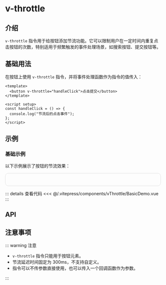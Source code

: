# v-throttle

## 介绍

`v-throttle` 指令用于给按钮添加节流功能。它可以限制用户在一定时间内重复点击按钮的次数，特别适用于频繁触发的事件处理场景，如搜索按钮、提交按钮等。

## 基础用法

在按钮上使用 `v-throttle` 指令，并将事件处理函数作为指令的值传入：

```vue
<template>
  <button v-throttle="handleClick">点击提交</button>
</template>

<script setup>
const handleClick = () => {
  console.log("节流后的点击事件");
};
</script>
```

## 示例

### 基础示例

以下示例展示了按钮的节流效果：

<div class="demo-container">
  <BasicDemo />
</div>

::: details 查看代码
<<< @/.vitepress/components/vThrottle/BasicDemo.vue
:::

## API

<ApiTable :data="data"/>

## 注意事项

::: warning 注意

- `v-throttle` 指令只能用于按钮元素。
- 节流延迟时间固定为 300ms，不支持自定义。
- 指令可以不传参数直接使用，也可以传入一个回调函数作为参数。

:::

<script setup>
import BasicDemo from '../.vitepress/components/vThrottle/BasicDemo.vue'
import ApiTable from '../.vitepress/components/ApiTable.vue'

const data = [
    {
        name:"event",
        type:"Function",
        required:true,
        description:"节流触发的回调函数",
        default:"-"
    }
]
</script>

<style>
.demo-container {
  border: 1px solid #ddd;
  padding: 20px;
  border-radius: 10px;
  display: flex;
  flex-direction: column;
  gap: 20px;
}
</style>
